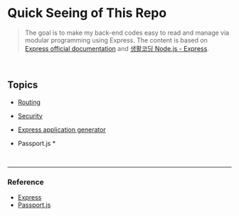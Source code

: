 # Quick Seeing of This Repo

> The goal is to make my back-end codes easy to read and manage via modular programming using Express. The content is based on [Express official documentation](https://expressjs.com/) and [생활코딩 Node.js - Express](https://opentutorials.org/course/3370).

<br>

## Topics

- [Routing](https://github.com/estellechoi/express-js-tutorials/blob/master/doc/routing.md)
- [Security](https://github.com/estellechoi/express-js-tutorials/blob/master/doc/security.md)
- [Express application generator](https://github.com/estellechoi/express-js-tutorials/blob/master/doc/expressGenerator.md)

- Passport.js \*

<br>

---

### Reference

- [Express](https://expressjs.com/)
- [Passport.js](http://www.passportjs.org/)
